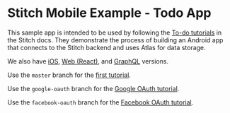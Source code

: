 # Stitch Mobile Example - Todo App

This sample app is intended to be used by following the
[To-do tutorials](https://docs.mongodb.com/stitch/tutorials/todo-overview/) in the
Stitch docs. They demonstrate the process of building an
Android app that connects to the Stitch backend and uses Atlas for data storage. 

We also have [iOS](https://github.com/mongodb-university/stitch-tutorial-todo-ios),
[Web (React)](https://github.com/mongodb-university/stitch-tutorial-todo-web), and
[GraphQL](https://github.com/mongodb-university/stitch-tutorial-todo-graphql)
versions.

Use the `master` branch for the 
[first tutorial](https://docs.mongodb.com/stitch/tutorials/guides/todo-guide-1/).

Use the `google-oauth` branch for the 
[Google OAuth tutorial](https://docs.mongodb.com/stitch/tutorials/guides/todo-guide-google/).

Use the `facebook-oauth` branch for the
[Facebook OAuth tutorial](https://docs.mongodb.com/stitch/tutorials/guides/todo-guide-facebook/).
